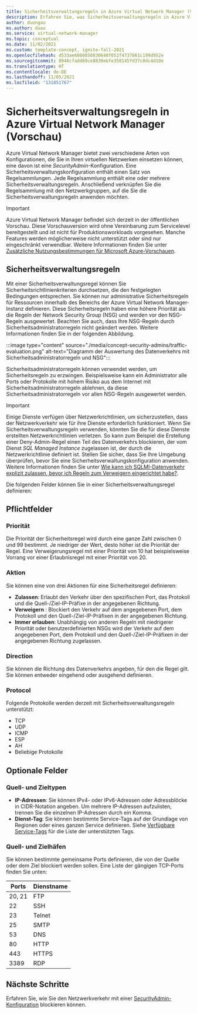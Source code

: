 ```yaml
---
title: Sicherheitsverwaltungsregeln in Azure Virtual Network Manager (Vorschau)
description: Erfahren Sie, was Sicherheitsverwaltungsregeln in Azure Virtual Network Manager sind.
author: duongau
ms.author: duau
ms.service: virtual-network-manager
ms.topic: conceptual
ms.date: 11/02/2021
ms.custom: template-concept, ignite-fall-2021
ms.openlocfilehash: d533ae6860850830640f052f4737b61c199d952e
ms.sourcegitcommit: 8946cfadd89ce8830ebfe358145fd37c0dc4d10e
ms.translationtype: HT
ms.contentlocale: de-DE
ms.lasthandoff: 11/05/2021
ms.locfileid: "131851767"
---
```

# <a name="security-admin-rules-in-azure-virtual-network-manager-preview"></a>Sicherheitsverwaltungsregeln in Azure Virtual Network Manager (Vorschau)

Azure Virtual Network Manager bietet zwei verschiedene Arten von Konfigurationen, die Sie in Ihren virtuellen Netzwerken einsetzen können, eine davon ist eine *SecurityAdmin*-Konfiguration. Eine Sicherheitsverwaltungskonfiguration enthält einen Satz von Regelsammlungen. Jede Regelsammlung enthält eine oder mehrere Sicherheitsverwaltungsregeln. Anschließend verknüpfen Sie die Regelsammlung mit den Netzwerkgruppen, auf die Sie die Sicherheitsverwaltungsregeln anwenden möchten.

> [!IMPORTANT]
> Azure Virtual Network Manager befindet sich derzeit in der öffentlichen Vorschau.
> Diese Vorschauversion wird ohne Vereinbarung zum Servicelevel bereitgestellt und ist nicht für Produktionsworkloads vorgesehen. Manche Features werden möglicherweise nicht unterstützt oder sind nur eingeschränkt verwendbar.
> Weitere Informationen finden Sie unter [Zusätzliche Nutzungsbestimmungen für Microsoft Azure-Vorschauen](https://azure.microsoft.com/support/legal/preview-supplemental-terms/).

## <a name="security-admin-rules"></a>Sicherheitsverwaltungsregeln

Mit einer Sicherheitsverwaltungsregel können Sie Sicherheitsrichtlinienkriterien durchsetzen, die den festgelegten Bedingungen entsprechen. Sie können nur administrative Sicherheitsregeln für Ressourcen innerhalb des Bereichs der Azure Virtual Network Manager-Instanz definieren. Diese Sicherheitsregeln haben eine höhere Priorität als die Regeln der Network Security Group (NSG) und werden vor den NSG-Regeln ausgewertet. Beachten Sie auch, dass Ihre NSG-Regeln durch Sicherheitsadministratorregeln nicht geändert werden. Weitere Informationen finden Sie in der folgenden Abbildung.

:::image type="content" source="./media/concept-security-admins/traffic-evaluation.png" alt-text="Diagramm der Auswertung des Datenverkehrs mit Sicherheitsadministratorregeln und NSG":::

Sicherheitsadministratorregeln können verwendet werden, um Sicherheitsregeln zu erzwingen. Beispielsweise kann ein Administrator alle Ports oder Protokolle mit hohem Risiko aus dem Internet mit Sicherheitsadministratorregeln ablehnen, da diese Sicherheitsadministratorregeln vor allen NSG-Regeln ausgewertet werden.

> [!IMPORTANT]
> Einige Dienste verfügen über Netzwerkrichtlinien, um sicherzustellen, dass der Netzwerkverkehr wie für ihre Dienste erforderlich funktioniert. Wenn Sie Sicherheitsverwaltungsregeln verwenden, könnten Sie die für diese Dienste erstellten Netzwerkrichtlinien verletzen. So kann zum Beispiel die Erstellung einer Deny-Admin-Regel einen Teil des Datenverkehrs blockieren, der vom Dienst *SQL Managed Instance* zugelassen ist, der durch die Netzwerkrichtlinie definiert ist. Stellen Sie sicher, dass Sie Ihre Umgebung überprüfen, bevor Sie eine Sicherheitsverwaltungskonfiguration anwenden. Weitere Informationen finden Sie unter [Wie kann ich SQLMI-Datenverkehr explizit zulassen, bevor ich Regeln zum Verweigern eingerichtet habe?](faq.md#how-can-i-explicitly-allow-sqlmi-traffic-before-having-deny-rules).

Die folgenden Felder können Sie in einer Sicherheitsverwaltungsregel definieren:

## <a name="required-fields"></a>Pflichtfelder

### <a name="priority"></a>Priorität

Die Priorität der Sicherheitsregel wird durch eine ganze Zahl zwischen 0 und 99 bestimmt. Je niedriger der Wert, desto höher ist die Priorität der Regel. Eine Verweigerungsregel mit einer Priorität von 10 hat beispielsweise Vorrang vor einer Erlaubnisregel mit einer Priorität von 20. 

### <a name="action"></a><a name = "action"></a>Aktion

Sie können eine von drei Aktionen für eine Sicherheitsregel definieren:

* **Zulassen**: Erlaubt den Verkehr über den spezifischen Port, das Protokoll und die Quell-/Ziel-IP-Präfixe in der angegebenen Richtung.
* **Verweigern** : Blockiert den Verkehr auf dem angegebenen Port, dem Protokoll und den Quell-/Ziel-IP-Präfixen in der angegebenen Richtung.
* **Immer erlauben**: Unabhängig von anderen Regeln mit niedrigerer Priorität oder benutzerdefinierten NSGs wird der Verkehr auf dem angegebenen Port, dem Protokoll und den Quell-/Ziel-IP-Präfixen in der angegebenen Richtung zugelassen.

### <a name="direction"></a>Direction

Sie können die Richtung des Datenverkehrs angeben, für den die Regel gilt. Sie können entweder eingehend oder ausgehend definieren.

### <a name="protocol"></a>Protocol

Folgende Protokolle werden derzeit mit Sicherheitsverwaltungsregeln unterstützt:

* TCP
* UDP
* ICMP
* ESP
* AH
* Beliebige Protokolle

## <a name="optional-fields"></a>Optionale Felder

### <a name="source-and-destination-types"></a>Quell- und Zieltypen

* **IP-Adressen**: Sie können IPv4- oder IPv6-Adressen oder Adressblöcke in CIDR-Notation angeben. Um mehrere IP-Adressen aufzulisten, trennen Sie die einzelnen IP-Adressen durch ein Komma.
* **Dienst-Tag**: Sie können bestimmte Service-Tags auf der Grundlage von Regionen oder eines ganzen Service definieren. Siehe [Verfügbare Service-Tags](../virtual-network/service-tags-overview.md#available-service-tags) für die Liste der unterstützten Tags.

### <a name="source-and-destination-ports"></a>Quell- und Zielhäfen

Sie können bestimmte gemeinsame Ports definieren, die von der Quelle oder dem Ziel blockiert werden sollen. Eine Liste der gängigen TCP-Ports finden Sie unten:

| Ports | Dienstname |
| ----- | ------------ |
| 20, 21 | FTP |
| 22 | SSH |
| 23 | Telnet |
| 25 | SMTP |
| 53 | DNS |
| 80 | HTTP |
| 443 | HTTPS |
| 3389 | RDP |

## <a name="next-steps"></a>Nächste Schritte 

Erfahren Sie, wie Sie den Netzwerkverkehr mit einer [SecurityAdmin-Konfiguration](how-to-block-network-traffic-portal.md) blockieren können.

